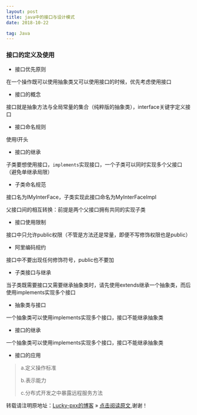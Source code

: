 ```yaml
---
layout: post
title: java中的接口与设计模式
date: 2018-10-22

tag: Java
--- 
```


### 接口的定义及使用

- 接口优先原则

在一个操作既可以使用抽象类又可以使用接口的时候，优先考虑使用接口

- 接口的概念

接口就是抽象方法与全局常量的集合（纯粹版的抽象类），interface关键字定义接口

- 接口命名规则

使用I开头

- 接口的继承

子类要想使用接口，`implements`实现接口，一个子类可以同时实现多个父接口（避免单继承局限）

- 子类命名规范

接口名为IMyInterFace，子类实现此接口命名为MyInterFaceImpl

父接口间的相互转换：前提是两个父接口拥有共同的实现子类

- 接口使用限制

接口中只允许public权限（不管是方法还是常量，即便不写修饰权限也是public）

- 阿里编码规约

接口中不要出现任何修饰符号，public也不要加

- 子类接口与继承

当子类既需要接口又需要继承抽象类时，请先使用extends继承一个抽象类，而后使用implements实现多个接口

- 抽象类与接口

一个抽象类可以使用implements实现多个接口，接口不能继承抽象类

- 接口的继承

一个抽象类可以使用implements实现多个接口，接口不能继承抽象类

- 接口的应用

> a.定义操作标准
>
> b.表示能力
>
> c.分布式开发之中暴露远程服务方法

转载请注明原地址：[Lucky-pxx的博客](http://www.bingoxin.top) » [点击阅读原文](http://www.bingoxin.top/2018/04/%E5%88%A4%E6%96%AD%E4%B8%A4%E4%B8%AA%E6%97%A0%E5%A4%B4%E7%BB%93%E7%82%B9%E7%9A%84%E5%8D%95%E9%93%BE%E8%A1%A8%E6%98%AF%E5%90%A6%E7%9B%B8%E4%BA%A4/),谢谢！
